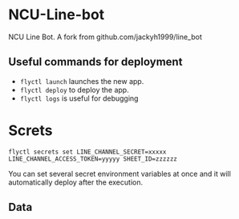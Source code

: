 # NCU-Line-bot

NCU Line Bot. A fork from github.com/jackyh1999/line_bot 

## Useful commands for deployment
- ```flyctl launch``` launches the new app.
- ```flyctl deploy``` to deploy the app.
- ```flyctl logs``` is useful for debugging

# Screts

```
flyctl secrets set LINE_CHANNEL_SECRET=xxxxx LINE_CHANNEL_ACCESS_TOKEN=yyyyy SHEET_ID=zzzzzz
```
You can set several secret environment variables at once and it will automatically deploy after the execution.

## Data
<!---Read only data are store temporarily in a [Google Sheet](https://docs.google.com/spreadsheets/d/1OZaZYPPFPVo5EuThuyjS3STR8nMf7peSjK673_bPDHE/edit#gid=0) --->
